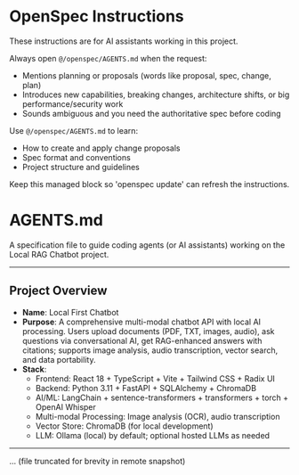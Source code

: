 <!-- OPENSPEC:START -->
# OpenSpec Instructions

These instructions are for AI assistants working in this project.

Always open `@/openspec/AGENTS.md` when the request:
- Mentions planning or proposals (words like proposal, spec, change, plan)
- Introduces new capabilities, breaking changes, architecture shifts, or big performance/security work
- Sounds ambiguous and you need the authoritative spec before coding

Use `@/openspec/AGENTS.md` to learn:
- How to create and apply change proposals
- Spec format and conventions
- Project structure and guidelines

Keep this managed block so 'openspec update' can refresh the instructions.

<!-- OPENSPEC:END -->

# AGENTS.md

A specification file to guide coding agents (or AI assistants) working on the Local RAG Chatbot project.

---

## Project Overview

- **Name**: Local First Chatbot
- **Purpose**: A comprehensive multi-modal chatbot API with local AI processing. Users upload documents (PDF, TXT, images, audio), ask questions via conversational AI, get RAG-enhanced answers with citations; supports image analysis, audio transcription, vector search, and data portability.
- **Stack**:
  - Frontend: React 18 + TypeScript + Vite + Tailwind CSS + Radix UI
  - Backend: Python 3.11 + FastAPI + SQLAlchemy + ChromaDB
  - AI/ML: LangChain + sentence-transformers + transformers + torch + OpenAI Whisper
  - Multi-modal Processing: Image analysis (OCR), audio transcription
  - Vector Store: ChromaDB (for local development)
  - LLM: Ollama (local) by default; optional hosted LLMs as needed

---

... (file truncated for brevity in remote snapshot)

